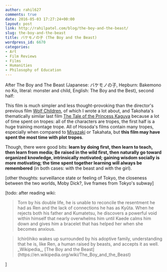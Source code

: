 ```yaml
---
author: rahil627
comments: true
date: 2016-05-03 17:27:24+00:00
layout: post
link: http://rahilpatel.com/blog/the-boy-and-the-beast/
slug: the-boy-and-the-beast
title: バケモノの子 (The Boy and the Beast)
wordpress_id: 6670
categories:
- Art
- Film Reviews
- Films
- Humanities
- Philosophy of Education
---
```


After The Boy and The Beast (Japanese: バケモノの子, Hepburn: Bakemono no Ko, literal: monster and child, English: The Boy and the Best), second half:

This film is much simpler and less thought-provoking than the director's previous film [Wolf Children](http://www.rahilpatel.com/blog/wolf-children), of which I wrote a lot about, and Takohata's thematically similar last film [The Tale of the Princess Kaguya](http://www.rahilpatel.com/blog/the-tale-of-the-princess-kaguya) because a lot of time spent on tropes: all of the characters are tropes, the first half is a huge training montage trope. All of Hosoda's films contain many tropes, especially when compared to [Miyazaki](http://www.rahilpatel.com/blog/my-neighbor-totoro) or Takahata, but **this film may have spent the most time with plot tropes**.

Though, there were good bits: **learn by doing first, then learn to teach, then learn from media; Be raised in the wild first, then naturally go toward organized knowledge, intrinsically motivated; gaining wisdom socially is more motivating; the time spent together learning will always be remembered** (in both cases: with the beast and with the girl).

[other thoughts: surveillance state or feeling of Tokyo, the closeness between the two worlds, Moby Dick?, live frames from Tokyo's subway]

[todo: after reading wiki:


<blockquote>Torn by his double life, he is unable to reconcile the resentment he had as Ren and the lack of connections he has as Kyûta. When he rejects both his father and Kumatetsu, he discovers a powerful void within himself that nearly overwhelms him until Kaede calms him down and gives him a bracelet that has helped her when she becomes anxious.</blockquote>




<blockquote>Ichirôhiko wakes up surrounded by his adoptive family, understanding that he is, like Ren, a human raised by beasts, and accepts it as well.
_Wikipedia_, [The Boy and the Beast](https://en.wikipedia.org/wiki/The_Boy_and_the_Beast)
</blockquote>


]
